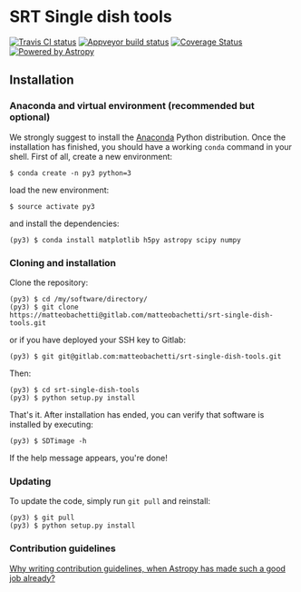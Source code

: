 # SRT Single dish tools #
[![Travis CI status](https://travis-ci.org/matteobachetti/srt-single-dish-tools.svg?branch=master)](https://travis-ci.org/matteobachetti/srt-single-dish-tools)
[![Appveyor build status](https://ci.appveyor.com/api/projects/status/m7ll5da3w8ukkrjd/branch/master?svg=true)](https://ci.appveyor.com/project/matteobachetti/srt-single-dish-tools/branch/master)
[![Coverage Status](https://coveralls.io/repos/github/matteobachetti/srt-single-dish-tools/badge.svg?branch=master)](https://coveralls.io/github/matteobachetti/srt-single-dish-tools?branch=master)
[![Powered by Astropy](http://img.shields.io/badge/powered%20by-AstroPy-orange.svg?style=flat)](http://www.astropy.org/)

## Installation

### Anaconda and virtual environment (recommended but optional)
We strongly suggest to install the
[Anaconda](https://www.continuum.io/downloads) Python distribution.
Once the installation has finished, you should have a working `conda`
command in your shell. First of all, create a new environment:

    $ conda create -n py3 python=3

load the new environment:

    $ source activate py3

and install the dependencies:

    (py3) $ conda install matplotlib h5py astropy scipy numpy

### Cloning and installation

Clone the repository:

    (py3) $ cd /my/software/directory/
    (py3) $ git clone https://matteobachetti@gitlab.com/matteobachetti/srt-single-dish-tools.git

or if you have deployed your SSH key to Gitlab:

    (py3) $ git git@gitlab.com:matteobachetti/srt-single-dish-tools.git

Then:

    (py3) $ cd srt-single-dish-tools
    (py3) $ python setup.py install

That's it. After installation has ended, you can verify that software is
installed by executing:

    (py3) $ SDTimage -h

If the help message appears, you're done!

### Updating

To update the code, simply run `git pull` and reinstall:

    (py3) $ git pull
    (py3) $ python setup.py install

### Contribution guidelines ###

[Why writing contribution guidelines, when Astropy has made such a good job already?](http://docs.astropy.org/en/stable/development/codeguide.html)
